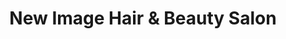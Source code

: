 ---
title: "New Image Hair & Beauty Salon"
url: /dublin/new-image-hair-and-beauty-salon/
shop: beauty
---